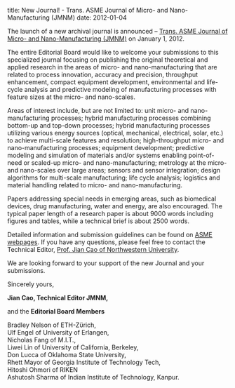 title: New Journal! - Trans. ASME Journal of Micro- and Nano-Manufacturing (JMNM)
date: 2012-01-04 

The launch of a new archival  journal is announced – [Trans. ASME Journal of Micro- and Nano-Manufacturing (JMNM)](http://journaltool.asme.org/Content/JournalDescriptions.cfm?journalId=26&Journal=MNM) on January 1, 2012.
<!--break-->
The entire Editorial Board would like to welcome your submissions to this specialized journal focusing on publishing the original theoretical and applied research in the areas of micro- and nano-manufacturing that are related to process innovation, accuracy and precision, throughput enhancement, compact equipment development, environmental and life-cycle analysis and predictive modeling of manufacturing processes with feature sizes at the micro- and nano-scales.   

Areas of interest include, but are not limited to: unit micro- and nano-manufacturing processes; hybrid manufacturing processes combining bottom-up and top-down processes; hybrid manufacturing processes utilizing various energy sources (optical, mechanical, electrical, solar, etc.) to achieve multi-scale features and resolution; high-throughput micro- and nano-manufacturing processes; equipment development; predictive modeling and simulation of materials and/or systems enabling point-of-need or scaled-up micro- and nano-manufacturing; metrology at the micro- and nano-scales over large areas; sensors and sensor integration; design algorithms for multi-scale manufacturing; life cycle analysis; logistics and material handling related to micro- and nano-manufacturing.   

Papers addressing special needs in emerging areas, such as biomedical devices, drug manufacturing, water and energy, are also encouraged. The typical paper length of a research paper is about 9000 words including figures and tables, while a technical brief is about 2500 words.  
  
Detailed information and submission guidelines can be found on [ASME webpages](http://journaltool.asme.org/Help/AuthorHelp/WebHelp/JournalsHelp.htm#Guidelines/Getting_Started.htm). If you have any questions, please feel free to contact the Technical Editor, [Prof. Jian Cao of Northwestern University](mailto:jcao@northwestern.edu).

We are looking forward to your support of the new Journal  and your submissions.  

Sincerely yours,  
  
**Jian Cao, Technical Editor JMNM,**  

and the **Editorial Board Members**  
 
Bradley Nelson of ETH-Zϋrich,  
Ulf Engel of University of Erlangen,  
Nicholas Fang of  M.I.T.,  
Liwei Lin of  University of California, Berkeley,  
Don Lucca of  Oklahoma State University,  
Rhett Mayor of Georgia Institute of Technology Tech,  
Hitoshi Ohmori of RIKEN  
Ashutosh Sharma of Indian Institute of Technology, Kanpur.